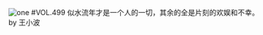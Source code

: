 ![one](http://image.wufazhuce.com/FpQ-oBIza6pfATxbzIbTnGWtdTHK)
#VOL.499
似水流年才是一个人的一切，其余的全是片刻的欢娱和不幸。by 王小波